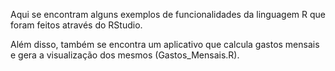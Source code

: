 Aqui se encontram alguns exemplos de funcionalidades da linguagem R que foram feitos através do RStudio.

Além disso, também se encontra um aplicativo que calcula gastos mensais e gera a visualização dos mesmos (Gastos_Mensais.R).
